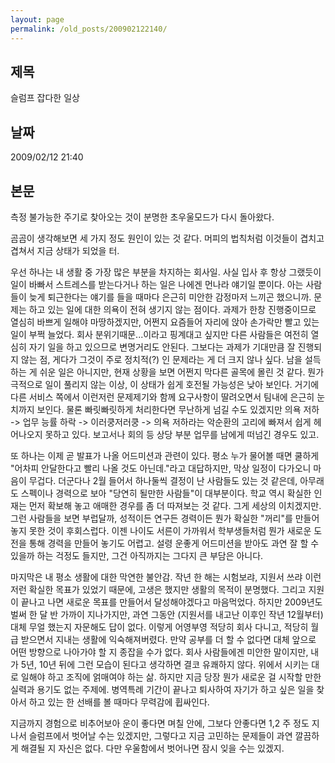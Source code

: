 ```yaml
---
layout: page
permalink: /old_posts/200902122140/
---
```


## 제목
슬럼프 잡다한 일상

## 날짜
2009/02/12 21:40

## 본문
측정 불가능한 주기로 찾아오는 것이 분명한 초우울모드가 다시 돌아왔다.

곰곰이 생각해보면 세 가지 정도 원인이 있는 것 같다. 머피의 법칙처럼 이것들이 겹치고 겹쳐서 지금 상태가 되었을 터.

우선 하나는 내 생활 중 가장 많은 부분을 차지하는 회사일.
사실 입사 후 항상 그랬듯이 일이 바빠서 스트레스를 받는다거나 하는 일은 나에겐 먼나라 얘기일 뿐이다. 아는 사람들이 늦게 퇴근한다는 얘기를 들을 때마다 은근히 미안한 감정마저 느끼곤 했으니까.
문제는 하고 있는 일에 대한 의욕이 전혀 생기지 않는 점이다. 과제가 한창 진행중이므로 열심히 바쁘게 일해야 마땅하겠지만, 어쩐지 요즘들어 자리에 앉아 손가락만 빨고 있는 일이 부쩍 늘었다. 회사 분위기때문...이라고 핑계대고 싶지만 다른 사람들은 여전히 열심히 자기 일을 하고 있으므로 변명거리도 안된다. 그보다는 과제가 기대만큼 잘 진행되지 않는 점, 게다가 그것이 주로 정치적(?) 인 문제라는 게 더 크지 않나 싶다. 남을 설득하는 게 쉬운 일은 아니지만, 현재 상황을 보면 어쩐지 막다른 골목에 몰린 것 같다. 뭔가 극적으로 일이 풀리지 않는 이상, 이 상태가 쉽게 호전될 가능성은 낮아 보인다.
거기에 다른 서비스 쪽에서 이런저런 문제제기와 함께 요구사항이 딸려오면서 팀내에 은근히 눈치까지 보인다. 물론 빠릿빠릿하게 처리한다면 무난하게 넘길 수도 있겠지만 의욕 저하 -> 업무 능률 하락 -> 이러쿵저러쿵 -> 의욕 저하라는 악순환의 고리에 빠져서 쉽게 헤어나오지 못하고 있다. 보고서나 회의 등 상당 부분 업무를 남에게 떠넘긴 경우도 있고.

또 하나는 이제 곧 발표가 나올 어드미션과 관련이 있다.
평소 누가 물어볼 때면 쿨하게 "어차피 안달한다고 빨리 나올 것도 아닌데."라고 대답하지만, 막상 일정이 다가오니 마음이 무겁다. 더군다나 2월 들어서 하나둘씩 결정이 난 사람들도 있는 것 같은데, 아무래도 스펙이나 경력으로 보아 "당연히 될만한 사람들"이 대부분이다. 학교 역시 확실한 인재는 먼저 확보해 놓고 애매한 경우를 좀 더 따져보는 것 같다. 그게 세상의 이치겠지만. 그런 사람들을 보면 부럽달까, 성적이든 연구든 경력이든 뭔가 확실한 "꺼리"를 만들어 놓지 못한 것이 후회스럽다. 이젠 나이도 서른이 가까워서 학부생들처럼 뭔가 새로운 도전을 통해 경력을 만들어 놓기도 어렵고.
설령 운좋게 어드미션을 받아도 과연 잘 할 수 있을까 하는 걱정도 들지만, 그건 아직까지는 그다지 큰 부담은 아니다.

마지막은 내 평소 생활에 대한 막연한 불안감.
작년 한 해는 시험보랴, 지원서 쓰랴 이런저런 확실한 목표가 있었기 때문에, 고생은 했지만 생활의 목적이 분명했다. 그리고 지원이 끝나고 나면 새로운 목표를 만들어서 달성해야겠다고 마음먹었다. 하지만 2009년도 벌써 한 달 반 가까이 지나가지만, 과연 그동안 (지원서를 내고난 이후인 작년 12월부터) 대체 무얼 했는지 자문해도 답이 없다.
이렇게 어영부영 적당히 회사 다니고, 적당히 월급 받으면서 지내는 생활에 익숙해져버렸다. 만약 공부를 더 할 수 없다면 대체 앞으로 어떤 방향으로 나아가야 할 지 종잡을 수가 없다. 회사 사람들에겐 미안한 말이지만, 내가 5년, 10년 뒤에 그런 모습이 된다고 생각하면 결코 유쾌하지 않다. 위에서 시키는 대로 일해야 하고 조직에 얽매여야 하는 삶.
하지만 지금 당장 뭔가 새로운 걸 시작할 만한 실력과 용기도 없는 주제에. 병역특례 기간이 끝나고 퇴사하여 자기가 하고 싶은 일을 찾아서 하고 있는 한 선배를 볼 때마다 무력감에 휩싸인다.

지금까지 경험으로 비추어보아 운이 좋다면 며칠 안에, 그보다 안좋다면 1,2 주 정도 지나서 슬럼프에서 벗어날 수는 있겠지만, 그렇다고 지금 고민하는 문제들이 과연 깔끔하게 해결될 지 자신은 없다. 다만 우울함에서 벗어나면 잠시 잊을 수는 있겠지.